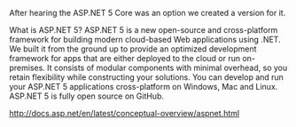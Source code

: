 After hearing the ASP.NET 5 Core was an option we created a version for it. 

What is ASP.NET 5?
ASP.NET 5 is a new open-source and cross-platform framework for building modern cloud-based Web applications using .NET. We built it from the ground up to provide an optimized development framework for apps that are either deployed to the cloud or run on-premises. It consists of modular components with minimal overhead, so you retain flexibility while constructing your solutions. You can develop and run your ASP.NET 5 applications cross-platform on Windows, Mac and Linux. ASP.NET 5 is fully open source on GitHub.

http://docs.asp.net/en/latest/conceptual-overview/aspnet.html
